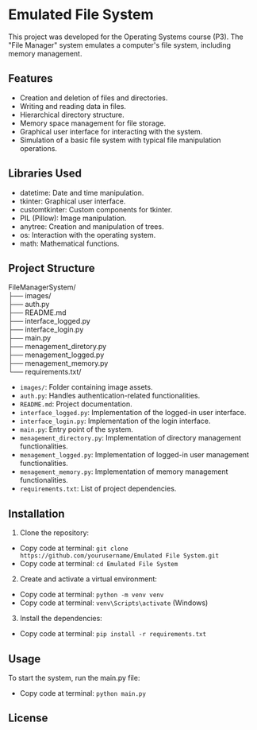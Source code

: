 # Emulated File System

This project was developed for the Operating Systems course (P3). The "File Manager" system emulates a computer's file system, including memory management.

## Features
- Creation and deletion of files and directories.
- Writing and reading data in files.
- Hierarchical directory structure.
- Memory space management for file storage.
- Graphical user interface for interacting with the system.
- Simulation of a basic file system with typical file manipulation operations.

## Libraries Used
- datetime: Date and time manipulation.
- tkinter: Graphical user interface.
- customtkinter: Custom components for tkinter.
- PIL (Pillow): Image manipulation.
- anytree: Creation and manipulation of trees.
- os: Interaction with the operating system.
- math: Mathematical functions.

## Project Structure
FileManagerSystem/  
├── images/  
├── auth.py  
├── README.md  
├── interface_logged.py  
├── interface_login.py  
├── main.py  
├── menagement_diretory.py  
├── menagement_logged.py  
├── menagement_memory.py  
└── requirements.txt/  

- `images/`: Folder containing image assets.
- `auth.py`: Handles authentication-related functionalities.
- `README.md`: Project documentation.
- `interface_logged.py`: Implementation of the logged-in user interface.
- `interface_login.py`: Implementation of the login interface.
- `main.py`: Entry point of the system.
- `menagement_directory.py`: Implementation of directory management functionalities.
- `menagement_logged.py`: Implementation of logged-in user management functionalities.
- `menagement_memory.py`: Implementation of memory management functionalities.
- `requirements.txt`: List of project dependencies.

## Installation
1. Clone the repository:

- Copy code at terminal: `git clone https://github.com/yourusername/Emulated File System.git`
- Copy code at terminal: `cd Emulated File System`

2. Create and activate a virtual environment:

- Copy code at terminal: `python -m venv venv`
- Copy code at terminal: `venv\Scripts\activate` (Windows)

3. Install the dependencies:

- Copy code at terminal: `pip install -r requirements.txt`

## Usage
To start the system, run the main.py file:

- Copy code at terminal: `python main.py`

## License

